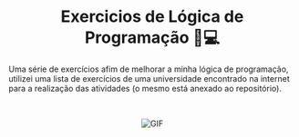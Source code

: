 <h1 align="center">Exercicios de Lógica de Programação 🧠💻</h1>
<p>Uma série de exercícios afim de melhorar a minha lógica de programação, utilizei uma lista de exercícios de uma universidade encontrado na internet para a realização das atividades (o mesmo está anexado ao repositório).<p>
<br>
<div align="center">
  <img src="https://media.giphy.com/media/26gR0YFZxWbnUPtMA/giphy.gif" alt="GIF">
</div>
